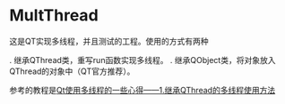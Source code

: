 # MultThread
这是QT实现多线程，并且测试的工程。使用的方式有两种

. 继承QThread类，重写run函数实现多线程。
. 继承QObject类，将对象放入QThread的对象中（QT官方推荐）。

参考的教程是[Qt使用多线程的一些心得——1.继承QThread的多线程使用方法](https://blog.csdn.net/czyt1988/article/details/71194457)
